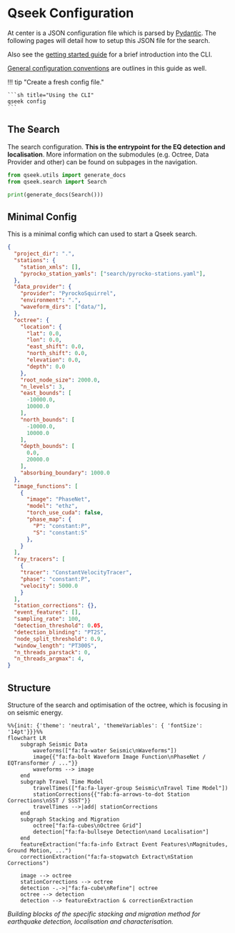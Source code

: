 # Qseek Configuration

At center is a JSON configuration file which is parsed by [Pydantic](https://docs.pydantic.dev/). The following pages will detail how to setup this JSON file for the search.

Also see the [getting started guide](../getting_started.md) for a brief introduction into the CLI.

[General configuration conventions](general.md) are outlines in this guide as well.

!!! tip "Create a fresh config file."

    ```sh title="Using the CLI"
    qseek config
    ```

## The Search

The search configuration. **This is the entrypoint for the EQ detection and localisation**.
More information on the submodules (e.g. Octree, Data Provider and other) can be found on subpages in the navigation.

```python exec='on'
from qseek.utils import generate_docs
from qseek.search import Search

print(generate_docs(Search()))
```

## Minimal Config

This is a minimal config which can used to start a Qseek search.

```json title="Minimal Qseek Config"
{
  "project_dir": ".",
  "stations": {
    "station_xmls": [],
    "pyrocko_station_yamls": ["search/pyrocko-stations.yaml"],
  },
  "data_provider": {
    "provider": "PyrockoSquirrel",
    "environment": ".",
    "waveform_dirs": ["data/"],
  },
  "octree": {
    "location": {
      "lat": 0.0,
      "lon": 0.0,
      "east_shift": 0.0,
      "north_shift": 0.0,
      "elevation": 0.0,
      "depth": 0.0
    },
    "root_node_size": 2000.0,
    "n_levels": 3,
    "east_bounds": [
      -10000.0,
      10000.0
    ],
    "north_bounds": [
      -10000.0,
      10000.0
    ],
    "depth_bounds": [
      0.0,
      20000.0
    ],
    "absorbing_boundary": 1000.0
  },
  "image_functions": [
    {
      "image": "PhaseNet",
      "model": "ethz",
      "torch_use_cuda": false,
      "phase_map": {
        "P": "constant:P",
        "S": "constant:S"
      },
    }
  ],
  "ray_tracers": [
    {
    "tracer": "ConstantVelocityTracer",
    "phase": "constant:P",
    "velocity": 5000.0
    }
  ],
  "station_corrections": {},
  "event_features": [],
  "sampling_rate": 100,
  "detection_threshold": 0.05,
  "detection_blinding": "PT2S",
  "node_split_threshold": 0.9,
  "window_length": "PT300S",
  "n_threads_parstack": 0,
  "n_threads_argmax": 4,
}
```

## Structure

Structure of the search and optimisation of the octree, which is focusing in on seismic energy.

```mermaid
%%{init: {'theme': 'neutral', 'themeVariables': { 'fontSize': '14pt'}}}%%
flowchart LR
    subgraph Seismic Data
        waveforms(["fa:fa-water Seismic\nWaveforms"])
        image{{"fa:fa-bolt Waveform Image Function\nPhaseNet / EQTransformer / ..."}}
        waveforms --> image
    end
    subgraph Travel Time Model
        travelTimes(["fa:fa-layer-group Seismic\nTravel Time Model"])
        stationCorrections{{"fab:fa-arrows-to-dot Station Corrections\nSST / SSST"}}
        travelTimes -->|add| stationCorrections
    end
    subgraph Stacking and Migration
        octree["fa:fa-cubes\nOctree Grid"]
        detection["fa:fa-bullseye Detection\nand Localisation"]
    end
    featureExtraction("fa:fa-info Extract Event Features\nMagnitudes, Ground Motion, ...")
    correctionExtraction("fa:fa-stopwatch Extract\nStation Corrections")

    image --> octree
    stationCorrections --> octree
    detection -.->|"fa:fa-cube\nRefine"| octree
    octree --> detection
    detection --> featureExtraction & correctionExtraction

```

*Building blocks of the specific stacking and migration method for earthquake detection, localisation and characterisation.*
